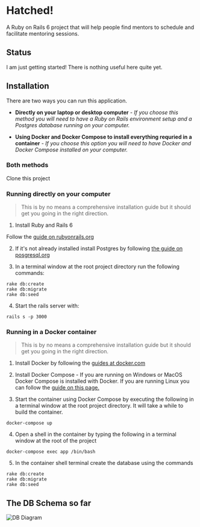 # Hatched!

A Ruby on Rails 6 project that will help people find mentors to schedule and facilitate mentoring sessions.

## Status

I am just getting started! There is nothing useful here quite yet.

## Installation

There are two ways you can run this application.

* **Directly on your laptop or desktop computer** - _If you choose this method you will need to have a Ruby on Rails environment setup and a Postgres database running on your computer._

* **Using Docker and Docker Compose to install everything requried in a container** - _If you choose this option you will need to have Docker and Docker Compose installed on your computer._

### Both methods

Clone this project

### **Running directly on your computer**

> This is by no means a comprehensive installation guide but it should get you going in the right direction.

1. Install Ruby and Rails 6

Follow the [guide on rubyonrails.org](https://guides.rubyonrails.org/getting_started.html#creating-a-new-rails-project-installing-rails)

2. If it's not already installed install Postgres by following [the guide on posgresql.org](https://www.postgresql.org/download/) 

3. In a terminal window at the root project directory run the following commands:

`rake db:create`  
`rake db:migrate`  
`rake db:seed`

4. Start the rails server with:

`rails s -p 3000`

### **Running in a Docker container**

> This is by no means a comprehensive installation guide but it should get you going in the right direction.

1. Install Docker by following the [guides at docker.com](https://docs.docker.com/get-docker/)

2. Install Docker Compose - If you are running on Windows or MacOS Docker Compose is installed with Docker. If you are running Linux you can follow the [guide on this page.](https://docs.docker.com/compose/install/)

3. Start the container using Docker Compose by executing the following in a terminal window at the root project directory. It will take a while to build the container.

`docker-compose up`  

4. Open a shell in the container by typing the following in a terminal window at the root of the project

`docker-compose exec app /bin/bash`  

5. In the container shell terminal create the database using the commands

`rake db:create`  
`rake db:migrate`  
`rake db:seed`  

## The DB Schema so far

![DB Diagram](https://oc-resources.s3-us-west-2.amazonaws.com/images/hatched_db.png)